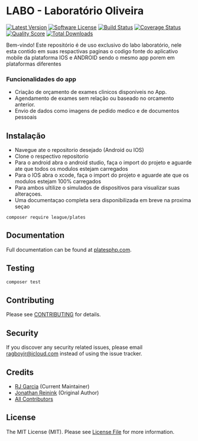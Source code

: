 LABO - Laboratório Oliveira
======

[![Latest Version](https://img.shields.io/github/release/thephpleague/plates.svg?style=flat-square)](https://github.com/thephpleague/plates/releases)
[![Software License](https://img.shields.io/badge/license-MIT-brightgreen.svg?style=flat-square)](https://app.labo.com.br/termos)
[![Build Status](https://img.shields.io/github/workflow/status/thephpleague/plates/PHP/v3?style=flat-square)](https://github.com/thephpleague/plates/actions?query=workflow%3APHP+branch%3Av3)
[![Coverage Status](https://img.shields.io/scrutinizer/coverage/g/thephpleague/plates.svg?style=flat-square)](https://scrutinizer-ci.com/g/thephpleague/plates/code-structure)
[![Quality Score](https://img.shields.io/scrutinizer/g/thephpleague/plates.svg?style=flat-square)](https://scrutinizer-ci.com/g/thephpleague/plates)
[![Total Downloads](https://img.shields.io/packagist/dt/league/plates.svg?style=flat-square)](https://packagist.org/packages/league/plates)

Bem-vindo! Este repositório é de uso exclusivo do labo laboratório, nele esta contido em suas respactivas paginas o codigo fonte do aplicativo mobile da plataforma IOS e ANDROID sendo o mesmo app porem em plataformas diferentes

### Funcionalidades do app

- Criação de orçamento de exames clinicos disponiveis no App.
- Agendamento de exames sem relação ou baseado no orcamento anterior.
- Envio de dados como imagens de pedido medico e de documentos pessoais


## Instalação

- Navegue ate o repositorio desejado (Android ou IOS)
- Clone o respectivo repositorio
- Para o android abra o android studio, faça o import do projeto e aguarde ate que todos os modulos estejam carregados 
- Para o IOS abra o xcode, faça o import do projeto e aguarde ate que os modulos estejam 100% carregados 
- Para ambos ultilize o simulados de dispositivos para visualizar suas alteraçoes.
- Uma documentaçao completa sera disponibilizada em breve na proxima seçao 

```
composer require league/plates
```

## Documentation

Full documentation can be found at [platesphp.com](https://platesphp.com/).

## Testing

```bash
composer test
```

## Contributing

Please see [CONTRIBUTING](https://github.com/thephpleague/plates/blob/master/CONTRIBUTING.md) for details.

## Security

If you discover any security related issues, please email ragboyjr@icloud.com instead of using the issue tracker.

## Credits

- [RJ Garcia](https://github.com/ragboyjr) (Current Maintainer)
- [Jonathan Reinink](https://github.com/reinink) (Original Author)
- [All Contributors](https://github.com/thephpleague/plates/contributors)

## License

The MIT License (MIT). Please see [License File](https://github.com/thephpleague/plates/blob/master/LICENSE) for more information.
